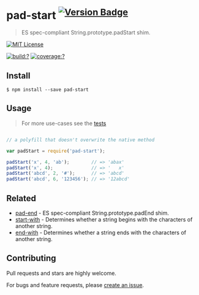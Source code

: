 # pad-start <sup>[![Version Badge](http://versionbadg.es/bubkoo/pad-start.svg)](https://npmjs.org/package/pad-start)</sup>


> ES spec-compliant String.prototype.padStart shim.

[![MIT License](https://img.shields.io/badge/license-MIT_License-green.svg?style=flat-square)](https://github.com/bubkoo/pad-start/blob/master/LICENSE)

[![build:?](https://img.shields.io/travis/bubkoo/pad-start/master.svg?style=flat-square)](https://travis-ci.org/bubkoo/pad-start)
[![coverage:?](https://img.shields.io/coveralls/bubkoo/pad-start/master.svg?style=flat-square)](https://coveralls.io/github/bubkoo/pad-start)



## Install

```
$ npm install --save pad-start 
```


## Usage

> For more use-cases see the [tests](https://github.com/bubkoo/pad-start/blob/master/test/spec/index.js)

```js

// a polyfill that doesn't overwrite the native method

var padStart = require('pad-start');

padStart('x', 4, 'ab');        // => 'abax'
padStart('x', 4);              // => '   x'
padStart('abcd', 2, '#');      // => 'abcd'
padStart('abcd', 6, '123456'); // => '12abcd'

```


## Related

- [pad-end](https://github.com/bubkoo/pad-end) - ES spec-compliant String.prototype.padEnd shim.
- [start-with](https://github.com/bubkoo/start-with) - Determines whether a string begins with the characters of another string.
- [end-with](https://github.com/bubkoo/end-with) - Determines whether a string ends with the characters of another string.



## Contributing
 
Pull requests and stars are highly welcome. 

For bugs and feature requests, please [create an issue](https://github.com/bubkoo/pad-start/issues).

